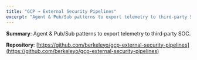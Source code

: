 ```yaml
---
title: "GCP → External Security Pipelines"
excerpt: "Agent & Pub/Sub patterns to export telemetry to third‑party SOC."
---
```


**Summary**: Agent & Pub/Sub patterns to export telemetry to third‑party SOC.

**Repository**: [https://github.com/berkeleyo/gcp-external-security-pipelines](https://github.com/berkeleyo/gcp-external-security-pipelines)
